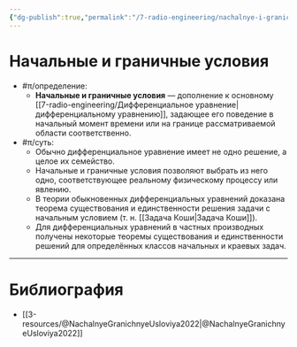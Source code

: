 ```yaml
---
{"dg-publish":true,"permalink":"/7-radio-engineering/nachalnye-i-granichnye-usloviya/","title":"Начальные и граничные условия","tags":["электродинамика","ммпэд","математика"]}
---
```



# Начальные и граничные условия

- #π/определение:
	- **Начальные и граничные условия** — дополнение к основному [[7-radio-engineering/Дифференциальное уравнение\|дифференциальному уравнению]], задающее его поведение в начальный момент времени или на границе рассматриваемой области соответственно.
- #π/суть:
	- Обычно дифференциальное уравнение имеет не одно решение, а целое их семейство.
	- Начальные и граничные условия позволяют выбрать из него одно, соответствующее реальному физическому процессу или явлению.
	- В теории обыкновенных дифференциальных уравнений доказана теорема существования и единственности решения задачи с начальным условием (т. н. [[Задача Коши\|Задача Коши]]).
	- Для дифференциальных уравнений в частных производных получены некоторые теоремы существования и единственности решений для определённых классов начальных и краевых задач.

---

# Библиография

- [[3-resources/@NachalnyeGranichnyeUsloviya2022\|@NachalnyeGranichnyeUsloviya2022]]